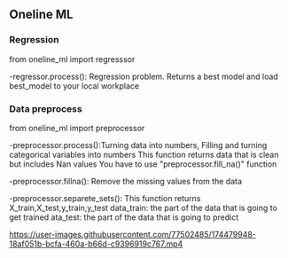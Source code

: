 
## Oneline ML

### Regression 
from oneline_ml import regresssor

-regressor.process(): Regression problem. Returns a best model and load best_model to your local workplace 

### Data preprocess
from oneline_ml import preprocessor

-preprocessor.process():Turning data into numbers, Filling and turning categorical variables into numbers
This function returns data that is clean but includes Nan values
You have to use "preprocessor.fill_na()" function

-preprocessor.fillna(): Remove the missing values from the data

-preprocessor.separete_sets():  This function returns
 X_train,X_test,y_train,y_test
 data_train: the part of the data that is going to get trained
 ata_test: the part of the data that is going to predict
 
 
 
 
 

https://user-images.githubusercontent.com/77502485/174479948-18af051b-bcfa-460a-b66d-c9396919c767.mp4


 
